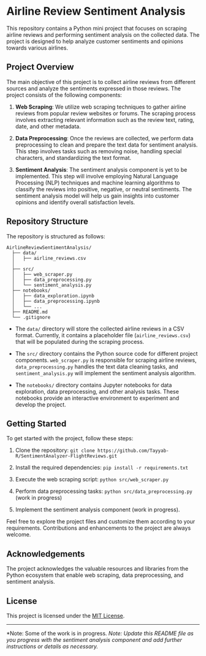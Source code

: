 

# Airline Review Sentiment Analysis

This repository contains a Python mini project that focuses on scraping airline reviews and performing sentiment analysis on the collected data. The project is designed to help analyze customer sentiments and opinions towards various airlines.

## Project Overview

The main objective of this project is to collect airline reviews from different sources and analyze the sentiments expressed in those reviews. The project consists of the following components:

1. **Web Scraping**: We utilize web scraping techniques to gather airline reviews from popular review websites or forums. The scraping process involves extracting relevant information such as the review text, rating, date, and other metadata.

2. **Data Preprocessing**: Once the reviews are collected, we perform data preprocessing to clean and prepare the text data for sentiment analysis. This step involves tasks such as removing noise, handling special characters, and standardizing the text format.

3. **Sentiment Analysis**: The sentiment analysis component is yet to be implemented. This step will involve employing Natural Language Processing (NLP) techniques and machine learning algorithms to classify the reviews into positive, negative, or neutral sentiments. The sentiment analysis model will help us gain insights into customer opinions and identify overall satisfaction levels.

## Repository Structure

The repository is structured as follows:

```
AirlineReviewSentimentAnalysis/
  ├── data/
  │   ├── airline_reviews.csv
  │   
  ├── src/
  │   ├── web_scraper.py
  │   ├── data_preprocessing.py
  │   └── sentiment_analysis.py
  ├── notebooks/
  │   ├── data_exploration.ipynb
  │   ├── data_preprocessing.ipynb
  │   └── ...
  ├── README.md
  └── .gitignore
```

- The `data/` directory will store the collected airline reviews in a CSV format. Currently, it contains a placeholder file (`airline_reviews.csv`) that will be populated during the scraping process.

- The `src/` directory contains the Python source code for different project components. `web_scraper.py` is responsible for scraping airline reviews, `data_preprocessing.py` handles the text data cleaning tasks, and `sentiment_analysis.py` will implement the sentiment analysis algorithm.

- The `notebooks/` directory contains Jupyter notebooks for data exploration, data preprocessing, and other analysis tasks. These notebooks provide an interactive environment to experiment and develop the project.

## Getting Started

To get started with the project, follow these steps:

1. Clone the repository: `git clone https://github.com/Tayyab-R/SentimentAnalyzer-FlightReviews.git`

2. Install the required dependencies: `pip install -r requirements.txt`

3. Execute the web scraping script: `python src/web_scraper.py`

4. Perform data preprocessing tasks: `python src/data_preprocessing.py` (work in progress)

5. Implement the sentiment analysis component (work in progress).

Feel free to explore the project files and customize them according to your requirements. Contributions and enhancements to the project are always welcome.

## Acknowledgements

The project acknowledges the valuable resources and libraries from the Python ecosystem that enable web scraping, data preprocessing, and sentiment analysis.

## License

This project is licensed under the [MIT License](LICENSE).

---
*Note: Some of the work is in progress.
*Note: Update this README file as you progress with the sentiment analysis component and add further instructions or details as necessary.*
